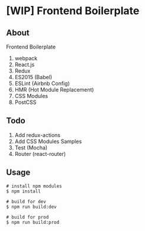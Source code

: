 # [WIP] Frontend Boilerplate

## About

Frontend Boilerplate

1. webpack
1. React.js
1. Redux
1. ES2015 (Babel)
1. ESLint (Airbnb Config)
1. HMR (Hot Module Replacement)
1. CSS Modules
1. PostCSS

## Todo
1. Add redux-actions
1. Add CSS Modules Samples
1. Test (Mocha)
1. Router (react-router)

## Usage

```
# install npm modules
$ npm install

# build for dev 
$ npm run build:dev

# build for prod
$ npm run build:prod
```
